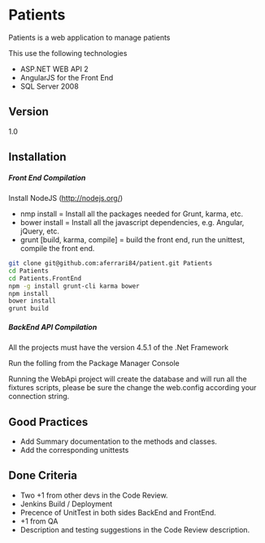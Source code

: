 Patients
==========

Patients is a web application to manage patients

This use the following technologies

  - ASP.NET WEB API 2
  - AngularJS for the Front End
  - SQL Server 2008


Version
----

1.0


Installation
--------------

##### Front End Compilation

Install NodeJS (http://nodejs.org/)

- nmp install = Install all the packages needed for Grunt, karma, etc.
- bower install = Install all the javascript dependencies, e.g. Angular, jQuery, etc.
- grunt [build, karma, compile] = build the front end, run the unittest, compile the front end.

```sh
git clone git@github.com:aferrari84/patient.git Patients
cd Patients
cd Patients.FrontEnd
npm -g install grunt-cli karma bower
npm install
bower install
grunt build
```

##### BackEnd API Compilation

All the projects must have the version 4.5.1 of the .Net Framework

Run the folling from the Package Manager Console

Running the WebApi project will create the database and will run all the fixtures scripts, please be sure the change the web.config according your connection string.


Good Practices
----------------


* Add Summary documentation to the methods and classes.
* Add the corresponding unittests

Done Criteria
-------------
- Two +1 from other devs in the Code Review.
- Jenkins Build / Deployment
- Precence of UnitTest in both sides BackEnd and FrontEnd.
- +1 from QA
- Description and testing suggestions in the Code Review description.